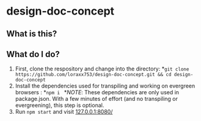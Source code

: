 # design-doc-concept

## What is this?


## What do I do?

1. First, clone the respository and change into the directory:
  *`git clone https://github.com/loraxx753/design-doc-concept.git && cd design-doc-concept`
2. Install the dependencies used for transpiling and working on evergreen browsers :
  *`npm i `
  *_NOTE_: These dependencies are only used in package.json. With a few minutes of effort (and no transpiling or evergreening), this step is optional.
3. Run `npm start` and visit [127.0.0.1:8080/](127.0.0.1:8080/)
